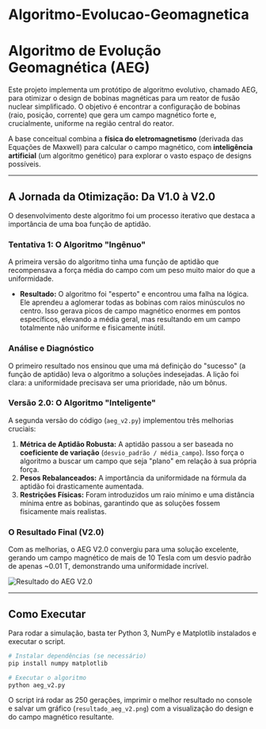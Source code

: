 # Algoritmo-Evolucao-Geomagnetica

# Algoritmo de Evolução Geomagnética (AEG)

Este projeto implementa um protótipo de algoritmo evolutivo, chamado AEG, para otimizar o design de bobinas magnéticas para um reator de fusão nuclear simplificado. O objetivo é encontrar a configuração de bobinas (raio, posição, corrente) que gera um campo magnético forte e, crucialmente, uniforme na região central do reator.

A base conceitual combina a **física do eletromagnetismo** (derivada das Equações de Maxwell) para calcular o campo magnético, com **inteligência artificial** (um algoritmo genético) para explorar o vasto espaço de designs possíveis.

---

## A Jornada da Otimização: Da V1.0 à V2.0

O desenvolvimento deste algoritmo foi um processo iterativo que destaca a importância de uma boa função de aptidão.

### Tentativa 1: O Algoritmo "Ingênuo"

A primeira versão do algoritmo tinha uma função de aptidão que recompensava a força média do campo com um peso muito maior do que a uniformidade.

- **Resultado:** O algoritmo foi "esperto" e encontrou uma falha na lógica. Ele aprendeu a aglomerar todas as bobinas com raios minúsculos no centro. Isso gerava picos de campo magnético enormes em pontos específicos, elevando a média geral, mas resultando em um campo totalmente não uniforme e fisicamente inútil.

### Análise e Diagnóstico

O primeiro resultado nos ensinou que uma má definição do "sucesso" (a função de aptidão) leva o algoritmo a soluções indesejadas. A lição foi clara: a uniformidade precisava ser uma prioridade, não um bônus.

### Versão 2.0: O Algoritmo "Inteligente"

A segunda versão do código (`aeg_v2.py`) implementou três melhorias cruciais:

1.  **Métrica de Aptidão Robusta:** A aptidão passou a ser baseada no **coeficiente de variação** (`desvio_padrão / média_campo`). Isso força o algoritmo a buscar um campo que seja "plano" em relação à sua própria força.
2.  **Pesos Rebalanceados:** A importância da uniformidade na fórmula da aptidão foi drasticamente aumentada.
3.  **Restrições Físicas:** Foram introduzidos um raio mínimo e uma distância mínima entre as bobinas, garantindo que as soluções fossem fisicamente mais realistas.

### O Resultado Final (V2.0)

Com as melhorias, o AEG V2.0 convergiu para uma solução excelente, gerando um campo magnético de mais de 10 Tesla com um desvio padrão de apenas ~0.01 T, demonstrando uma uniformidade incrível.

![Resultado do AEG V2.0](resultado_aeg_v2.png)

---

## Como Executar

Para rodar a simulação, basta ter Python 3, NumPy e Matplotlib instalados e executar o script.

```bash
# Instalar dependências (se necessário)
pip install numpy matplotlib

# Executar o algoritmo
python aeg_v2.py
```

O script irá rodar as 250 gerações, imprimir o melhor resultado no console e salvar um gráfico (`resultado_aeg_v2.png`) com a visualização do design e do campo magnético resultante.
